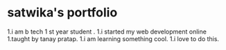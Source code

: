 # satwika's portfolio

1.i am b tech 1 st year student .
1.i started my web development online
1.taught by tanay pratap.
1.i am learning something cool.
1.i love to do this.
